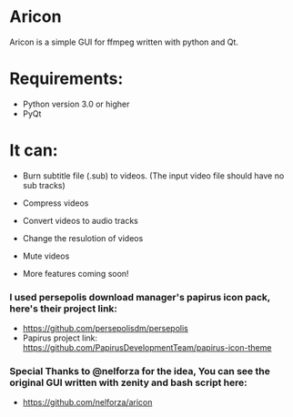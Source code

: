# Aricon
Aricon is a simple GUI for ffmpeg written with python and Qt.

# Requirements:
* Python version 3.0 or higher
* PyQt

# It can:
* Burn subtitle file (.sub) to videos. (The input video file should have no sub tracks)
* Compress videos
* Convert videos to audio tracks
* Change the resulotion of videos
* Mute videos 

* More features coming soon!


### I used persepolis download manager's papirus icon pack, here's their project link: 
* https://github.com/persepolisdm/persepolis
* Papirus project link: https://github.com/PapirusDevelopmentTeam/papirus-icon-theme

### Special Thanks to @nelforza for the idea, You can see the original GUI written with zenity and bash script here: 
* https://github.com/nelforza/aricon
